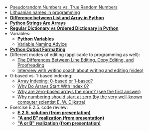 * [Pseudorandom Numbers vs. True Random Numbers](https://simplicable.com/new/pseudorandom-vs-random)
* [Lithuanian names in programming](Files/L05_Lithuanian_names.md)
* [**Difference between List and Array in Python**](https://www.geeksforgeeks.org/difference-between-list-and-array-in-python/)
* [**Python Strings Are Arrays**](https://www.w3schools.com/python/gloss_python_strings_are_arrays.asp#:~:text=Like%20many%20other%20popular%20programming,access%20elements%20of%20the%20string)
* [**Regular Dictionary vs Ordered Dictionary in Python**](https://www.geeksforgeeks.org/regular-dictionary-vs-ordered-dictionary-in-python/)
* Variables: 
  * [**Python Variables**](https://www.geeksforgeeks.org/python-variables/)
  * [Variable Naming Advice](https://medium.com/wix-engineering/naming-convention-8-basic-rules-for-any-piece-of-code-c4c5f65b0c09)
* [**Python Output Formatting**](https://www.geeksforgeeks.org/python-output-formatting/)
* Different modes of editing (applicable to programming as well): 
  * [The Differences Between Line Editing, Copy Editing, and Proofreading](https://www.janefriedman.com/the-differences-between-line-editing-copy-editing-and-proofreading/)
  * [Interview with writing coach about writing and editing (video)](https://www.coursera.org/learn/learning-how-to-learn/lecture/01m6e/optional-interview-with-writing-coach-daphne-gray-grant)
* 0-based vs. 1-based indexing: 
  * [Array Indexing: 0-based or 1-based?](https://medium.com/analytics-vidhya/array-indexing-0-based-or-1-based-dd89d631d11c#:~:text=Zero%2Dbased%20array%20indexing%20is,in%20today%27s%20modern%20mathematical%20notation)
  * [Why Do Arrays Start With Index 0?](https://albertkoz.com/why-does-array-start-with-index-0-65ffc07cbce8)
  * [Why are zero-based arrays the norm? (see the first answer)](https://softwareengineering.stackexchange.com/questions/110804/why-are-zero-based-arrays-the-norm)
  * [Why numbering should start at zero (by the very well-known computer scientist E. W. Dijkstra)](https://www.cs.utexas.edu/users/EWD/transcriptions/EWD08xx/EWD831.html)
* Exercise E.2.5. code review: 
  * [**E.2.5. solution (from presentation)**](Files/L05_Exercise_2_5.py)
  * [**"A and B" realization (from presentation)**](Files/L05_How_A_and_B_works.py)
  * [**"A or B" realization (from presentation)**](Files/L05_How_A_or_B_works.py)
